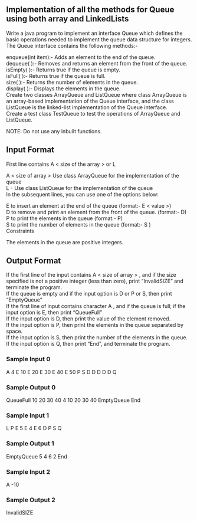 ## Implementation of all the methods for Queue using both array and LinkedLists

Write a java program to implement an interface Queue which defines the basic operations needed to implement the queue data structure for integers. The Queue interface contains the following methods:-

enqueue(int item):- Adds an element to the end of the queue.<br/>
dequeue( ):- Removes and returns an element from the front of the queue.<br/>
isEmpty( ):- Returns true if the queue is empty.<br/>
isFull( ):- Returns true if the queue is full.<br/>
size( ):- Returns the number of elements in the queue.<br/>
display( ):- Displays the elements in the queue.<br/>
Create two classes ArrayQueue and ListQueue where class ArrayQueue is an array-based implementation of the Queue interface, and the class ListQueue is the linked-list implementation of the Queue interface. <br/> Create a test class TestQueue to test the operations of ArrayQueue and ListQueue.

NOTE: Do not use any inbuilt functions.

## Input Format

First line contains A < size of the array > or L

A < size of array > Use class ArrayQueue for the implementation of the queue<br/>
L - Use class ListQueue for the implementation of the queue<br/>
In the subsequent lines, you can use one of the options below:<br/>

E to insert an element at the end of the queue (format:- E < value >)<br/>
D to remove and print an element from the front of the queue. (format:- D)<br/>
P to print the elements in the queue (format:- P)<br/>
S to print the number of elements in the queue (format:- S )<br/>
Constraints

The elements in the queue are positive integers.

## Output Format

If the first line of the input contains A < size of array > , and if the size specified is not a positive integer (less than zero), print “InvalidSIZE” and terminate the program.<br/>
If the queue is empty and if the input option is D or P or S, then print “EmptyQueue”<br/>
If the first line of input contains character A , and if the queue is full; if the input option is E, then print “QueueFull”<br/>
If the input option is D, then print the value of the element removed.<br/>
If the input option is P, then print the elements in the queue separated by space.<br/>
If the input option is S, then print the number of the elements in the queue.<br/>
If the input option is Q, then print “End”, and terminate the program.<br/>

### Sample Input 0

A 4
E 10
E 20
E 30
E 40
E 50
P
S
D
D
D
D
D
Q


### Sample Output 0

QueueFull
10 20 30 40
4
10
20
30
40
EmptyQueue
End


### Sample Input 1

L
P
E 5
E 4
E 6
D
P
S
Q


### Sample Output 1

EmptyQueue
5
4 6
2
End

### Sample Input 2

A -10

### Sample Output 2

InvalidSIZE
